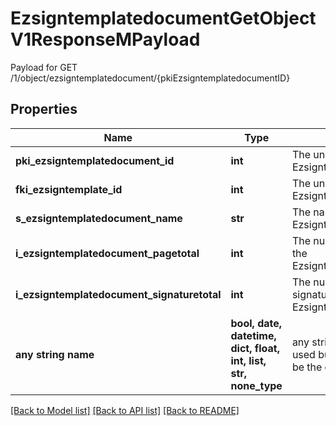 # EzsigntemplatedocumentGetObjectV1ResponseMPayload

Payload for GET /1/object/ezsigntemplatedocument/{pkiEzsigntemplatedocumentID}

## Properties
Name | Type | Description | Notes
------------ | ------------- | ------------- | -------------
**pki_ezsigntemplatedocument_id** | **int** | The unique ID of the Ezsigntemplatedocument | 
**fki_ezsigntemplate_id** | **int** | The unique ID of the Ezsigntemplate | 
**s_ezsigntemplatedocument_name** | **str** | The name of the Ezsigntemplatedocument. | 
**i_ezsigntemplatedocument_pagetotal** | **int** | The number of pages in the Ezsigntemplatedocument. | 
**i_ezsigntemplatedocument_signaturetotal** | **int** | The number of total signatures in the Ezsigntemplate. | 
**any string name** | **bool, date, datetime, dict, float, int, list, str, none_type** | any string name can be used but the value must be the correct type | [optional]

[[Back to Model list]](../README.md#documentation-for-models) [[Back to API list]](../README.md#documentation-for-api-endpoints) [[Back to README]](../README.md)


